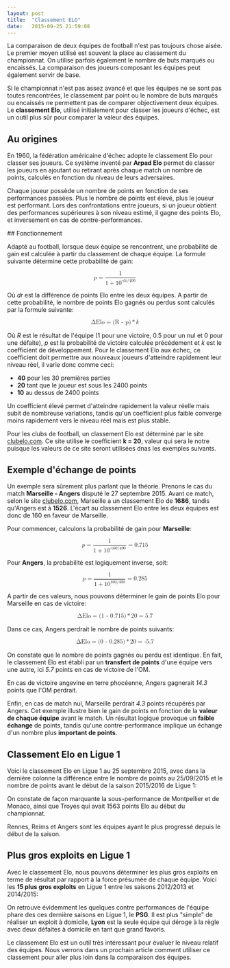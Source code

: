 ```yaml
---
layout: post
title:  "Classement ELO"
date:   2015-09-25 21:59:08
---
```


<style>
  table {
    border-spacing: 0;
    border-collapse: collapse;
  }

  table th {
    padding: 4px;
    border-top: 1px solid #CCC;
    border-bottom: 2px solid #000;
    text-transform: uppercase;
    text-align: left;
  }

  table td {
    padding: 4px 8px;
    border-bottom: 1px solid #CCC;
    font-size: 15px;
  }
</style>

<script type="text/javascript" src="/js/posts/2015-09-25-classement-elo.js"></script>

<script type="text/javascript"
  src="http://cdn.mathjax.org/mathjax/latest/MathJax.js?config=TeX-AMS-MML_HTMLorMML">
</script>

<script type="text/javascript">
    MathJax.Hub.Config({
      "HTML-CSS": {
        preferredFont: "STIX"
      }
    });
</script>

La comparaison de deux équipes de football n'est pas toujours chose aisée. Le premier moyen utilisé est
souvent la place au classement du championnat. On utilise parfois également le nombre de buts marqués ou
encaissés. La comparaison des joueurs composant les équipes peut également servir de base.

Si le championnat n'est pas assez avancé et que les équipes ne se sont pas toutes rencontrées, le classement
par point ou le nombre de buts marqués ou encaissés ne permettent pas de comparer objectivement deux équipes.
Le **classement Elo**, utilisé initialement pour classer les joueurs d'échec, est un outil plus sûr pour comparer
la valeur des équipes.

## Au origines

En 1960, la fédération américaine d'échec adopte le classement Elo pour classer ses joueurs. Ce système inventé
par **Arpad Elo** permet de classer les joueurs en ajoutant ou retirant après chaque match un nombre de points,
calculés en fonction du niveau de leurs adversaires.

Chaque joueur possède un nombre de points en fonction de ses performances passées. Plus le nombre de points est
élevé, plus le joueur est performant. Lors des confrontations entre joueurs, si un joueur obtient des performances
supérieures à son niveau estimé, il gagne des points Elo, et inversement en cas de contre-performances.

## Fonctionnement

Adapté au football, lorsque deux équipe se rencontrent, une probabilité de gain est calculée à partir du classement de chaque équipe.
La formule suivante détermine cette probabilité de gain:

<math display='block'>
    <mrow>
        <msub>
            <mi>p</mi>
        </msub>
        <mo>=</mo>
        <mfrac>
            <mrow>
                <msub>
                    <mi>1</mi>
                </msub>
            </mrow>
            <mrow>
                <msub>
                    <mi>1</mi>
                </msub>
                <mo>+</mo>
                <msup>
                    <mi>10</mi>
                    <mn>-dr/400</mn>
                </msup>
            </mrow>
        </mfrac>
    </mrow>
</math>

Où *dr* est la différence de points Elo entre les deux équipes. A partir de cette probabilité, le nombre de points Elo
gagnés ou perdus sont calculés par la formule suivante:

<math display='block'>
    <mrow>
        <msub>
            <mi>&Delta;Elo</mi>
        </msub>
        <mo>=</mo>
        <mrow>
          <mi>(R - p)</mi>
          <mo>*</mo>
          <mi>k</mi>
        </mrow>
    </mrow>
</math>

Où *R* est le résultat de l'équipe (1 pour une victoire, 0.5 pour un nul et 0 pour une défaite), *p* est la probabilité de
victoire calculée précédement et *k* est le coefficient de développement. Pour le classement Elo aux échec, ce coefficient
doit permettre aux nouveaux joueurs d'atteindre rapidement leur niveau réel, il varie donc comme ceci:

 * **40** pour les 30 premières parties
 * **20** tant que le joueur est sous les 2400 points
 * **10** au dessus de 2400 points

Un coefficient élevé permet d'atteindre rapidement la valeur réelle mais subit de nombreuse variations, tandis qu'un
coefficient plus faible converge moins rapidement vers le niveau réel mais est plus stable.

Pour les clubs de football, un classement Elo est déterminé par le site [clubelo.com](http://www.clubelo.com "clubelo.com").
Ce site utilise le coefficient **k = 20**, valeur qui sera le notre puisque les valeurs de ce site seront utilisées dnas les
exemples suivants.

## Exemple d'échange de points

Un exemple sera sûrement plus parlant que la théorie. Prenons le cas du match **Marseille - Angers** disputé le 27 septembre 2015.
Avant ce match, selon le site [clubelo.com](http://www.clubelo.com "clubelo.com"), Marseille a un classement Elo de **1686**, tandis qu'Angers est à **1526**. L'écart au
classement Elo entre les deux équipes est donc de 160 en faveur de Marseille.

Pour commencer, calculons la probabilité de gain pour **Marseille**:

<math display='block'>
    <mrow>
        <msub>
            <mi>p</mi>
        </msub>
        <mo>=</mo>
        <mfrac>
            <mrow>
                <msub>
                    <mi>1</mi>
                </msub>
            </mrow>
            <mrow>
                <msub>
                    <mi>1</mi>
                </msub>
                <mo>+</mo>
                <msup>
                    <mi>10</mi>
                    <mn>-160/400</mn>
                </msup>
            </mrow>
        </mfrac>
        <mo>=</mo>
        <mi>0.715</mi>
    </mrow>
</math>

Pour **Angers**, la probabilité est logiquement inverse, soit:

<math display='block'>
    <mrow>
        <msub>
            <mi>p</mi>
        </msub>
        <mo>=</mo>
        <mfrac>
            <mrow>
                <msub>
                    <mi>1</mi>
                </msub>
            </mrow>
            <mrow>
                <msub>
                    <mi>1</mi>
                </msub>
                <mo>+</mo>
                <msup>
                    <mi>10</mi>
                    <mn>160/400</mn>
                </msup>
            </mrow>
        </mfrac>
        <mo>=</mo>
        <mi>0.285</mi>
    </mrow>
</math>

A partir de ces valeurs, nous pouvons déterminer le gain de points Elo pour Marseille en cas de victoire:

<math display='block'>
    <mrow>
        <msub>
            <mi>&Delta;Elo</mi>
        </msub>
        <mo>=</mo>
        <mrow>
          <mi>(1 - 0.715)</mi>
          <mo>*</mo>
          <mi>20</mi>
        </mrow>
        <mo>=</mo>
        <mi>5.7</mi>
    </mrow>
</math>

Dans ce cas, Angers perdrait le nombre de points suivants:

<math display='block'>
    <mrow>
        <msub>
            <mi>&Delta;Elo</mi>
        </msub>
        <mo>=</mo>
        <mrow>
          <mi>(0 - 0.285)</mi>
          <mo>*</mo>
          <mi>20</mi>
        </mrow>
        <mo>=</mo>
        <mi>-5.7</mi>
    </mrow>
</math>

On constate que le nombre de points gagnés ou perdu est identique. En fait, le classement Elo est établi par un
**transfert de points** d'une équipe vers une autre, ici *5.7* points en cas de victoire de l'OM.

En cas de victoire angevine en terre phocéenne, Angers gagnerait *14.3* points que l'OM perdrait.

Enfin, en cas de match nul, Marseille perdrait *4.3* points récupérés par Angers. Cet exemple illustre bien le gain
de points en fonction de la **valeur de chaque équipe** avant le match. Un résultat logique provoque un **faible échange** de points,
tandis qu'une contre-performance implique un échange d'un nombre plus **important de points**.

## Classement Elo en Ligue 1

Voici le classement Elo en Ligue 1 au 25 septembre 2015, avec dans la dernière colonne la différence entre le nombre de points
au 25/09/2015 et le nombre de points avant le début de la saison 2015/2016 de Ligue 1:

<div id="elo_ligue1"></div>

On constate de façon marquante la sous-performance de Montpellier et de Monaco, ainsi que Troyes qui avait 1563 points Elo
au début du championnat.

Rennes, Reims et Angers sont les équipes ayant le plus progressé depuis le début de la saison.

## Plus gros exploits en Ligue 1

Avec le classement Elo, nous pouvons déterminer les plus gros exploits en terme de résultat par rapport à la force présumée
de chaque équipe. Voici les **15 plus gros exploits** en Ligue 1 entre les saisons 2012/2013 et 2014/2015:

<div id="elo_ligue1_upsets"></div>

On retrouve évidemment les quelques contre performances de l'équipe phare des ces dernière saisons en Ligue 1, le **PSG**. Il est
plus "simple" de réaliser un exploit à domicile, **Lyon** est la seule équipe qui déroge à la règle avec deux défaites à domicile
en tant que grand favoris.

Le classement Elo est un outil très intéressant pour évaluer le niveau relatif des équipes. Nous verrons dans un prochain article
comment utiliser ce classement pour aller plus loin dans la comparaison des équipes.

<script type="text/javascript">
  elo_ligue1("#elo_ligue1");
  elo_ligue1_upsets("#elo_ligue1_upsets");
</script>
